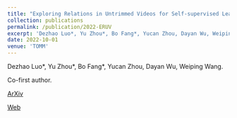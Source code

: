 ```yaml
---
title: "Exploring Relations in Untrimmed Videos for Self-supervised Learning"
collection: publications
permalink: /publication/2022-ERUV
excerpt: 'Dezhao Luo*, Yu Zhou*, Bo Fang*, Yucan Zhou, Dayan Wu, Weiping Wang. (Co-first author)'
date: 2022-10-01
venue: 'TOMM'
---
```

Dezhao Luo*, Yu Zhou*, Bo Fang*, Yucan Zhou, Dayan Wu, Weiping Wang.

Co-first author.

[ArXiv](https://arxiv.org/abs/2008.02711)

[Web](https://dl.acm.org/doi/abs/10.1145/3473342)

